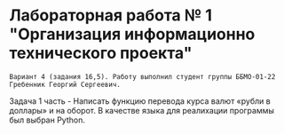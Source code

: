 # Лабораторная работа № 1 "Организация информационно технического проекта"
	Вариант 4 (задания 16,5). Работу выполнил студент группы ББМО-01-22 Гребенник Георгий Сергеевич.
Задача 1 часть - Написать функцию перевода курса валют «рубли в доллары» и на оборот.
В качестве языка для реалихации программы был выбран Python.

